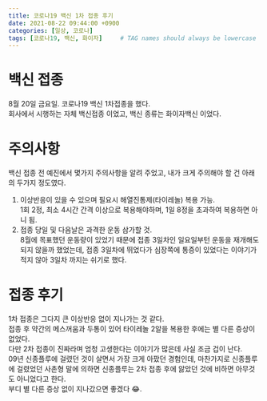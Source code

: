 ```yaml
---
title: 코로나19 백신 1차 접종 후기
date: 2021-08-22 09:44:00 +0900
categories: [일상, 코로나]
tags: [코로나19, 백신, 화이자]     # TAG names should always be lowercase
---
```

# 백신 접종  
8월 20일 금요일. 코로나19 백신 1차접종을 했다.  
회사에서 시행하는 자체 백신접종 이었고, 백신 종류는 화이자백신 이었다.  

# 주의사항  
백신 접종 전 예진에서 몇가지 주의사항을 알려 주었고, 내가 크게 주의해야 할 건 아래의 두가지 정도였다.
1. 이상반응이 있을 수 있으며 필요시 해열진통제(타이레놀) 복용 가능.  
1회 2정, 최소 4시간 간격 이상으로 복용해야하며, 1일 8정을 초과하여 복용하면 아니 됨.
2. 접종 당일 및 다음날은 과격한 운동 삼가할 것.  
8월에 목표했던 운동량이 있었기 때문에 접종 3일차인 일요일부턴 운동을 재개해도 되지 않을까 했었는데, 접종 3일차에 뛰었다가 심장쪽에 통증이 있었다는 이야기가 적지 않아 3일차 까지는 쉬기로 했다.  

# 접종 후기  
1차 접종은 그다지 큰 이상반응 없이 지나가는 것 같다.  
접종 후 약간의 메스꺼움과 두통이 있어 타이레놀 2알을 복용한 후에는 별 다른 증상이 없었다.  
다만 2차 접종이 진짜라며 엄청 고생한다는 이야기가 많은데 사실 조금 겁이 난다.  
09년 신종플루에 걸렸던 것이 살면서 가장 크게 아팠던 경험인데, 마찬가지로 신종플루에 걸렸었던 사촌형 말에 의하면 신종플루는 2차 접종 후에 앓았던 것에 비하면 아무것도 아니었다고 한다.  
부디 별 다른 증상 없이 지나갔으면 좋겠다 😂.